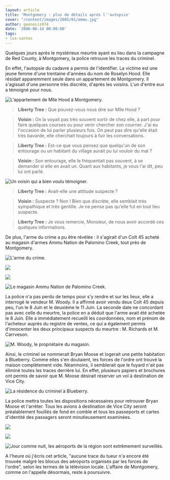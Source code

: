```yaml
---
layout: article
title: 'Montgomery : plus de détails après l''autopsie'
cover: "/content/images/2005/01/ammu.jpg"
author: geonosis974
date: '2006-06-14 00:00:00'
tags:
- los-santos
---
```


Quelques jours après le mystérieux&nbsp;meurtre ayant eu lieu dans la campagne de Red County, à Montgomery, la police retrouve les traces du criminel.

En effet, l'autopsie du cadavre a permis de l'identifier. La victime est une jeune femme d'une trentaine d'années du nom de Roselyn Hood. Elle résidait apparemment seule dans un appartement de Montgomery.&nbsp;Il s'agissait d'une personne très discrète, d'après les voisins. L'un d'entre eux a témoigné pour nous.

![L'appartement de Mlle Hood à Montgomery.](  /content/images/2005/01/aprt.jpg)

> **Liberty Tree :** Que pouvez-vous nous dire sur Mlle Hood ?

> **Voisin :** On la voyait pas très souvent sortir de chez elle, à part pour faire quelques courses ou pour venir chercher son courrier. J'ai eu l'occasion de lui parler plusieurs fois. On peut pas dire qu'elle était très bavarde, elle cherchait toujours à fuir les conversations.

> **Liberty Tree :** Est-ce que vous pensez que quelqu'un de son entourage ou un habitant du village aurait pu lui vouloir du mal ?

> **Voisin :** Son entourage, elle le fréquentait pas souvent, à se demander si elle en avait un. Quant aux habitants, je vous l'ai dit, peu lui ont parlé.

![Un voisin qui a bien voulu témoigner.](  /content/images/2005/01/voisin.jpg)

> **Liberty Tree :** Avait-elle une attitude suspecte ?

> **Voisin :** Suspecte ? Non ! Bien que discrète, elle semblait très sympathique et très gentille. Je ne pense pas qu'elle fut en tout lieu suspecte.

> **Liberty Tree :** Je vous remercie, Monsieur, de nous avoir accordé ces quelques informations.

De plus, l'arme du crime a pu être révélée : il s'agirait d'un Colt 45 acheté au magasin d'armes Ammu Nation de Palomino Creek, tout près de Montgomery.

![L'arme du crime.](  /content/images/2005/01/colt45.jpg)

![](  /content/images/2005/01/ammu.jpg)

![](  /content/images/2005/01/ammu2.jpg)

![Le magasin Ammu Nation de Palomino Creek.](  /content/images/2005/01/ammu3.jpg)

La police n'a pas perdu de temps pour s'y rendre et sur les lieux, elle a interrogé le vendeur M. Woody. Il a affirmé avoir vendu deux Colt 45 depuis peu, l'un le 8 Juin et le deuxième le 11 Juin. La seconde date ne concordant pas avec celle du meurtre, la police en a déduit que l'arme avait été achetée le 8 Juin. Elle a immédiatement recueilli les coordonnées, nom et prénom&nbsp;de l'acheteur auprès du registre de ventes, ce qui a également permis d'innocenter les deux principaux suspects du meurtre : M. Richards et M. Carrveson.

![M. Woody, le propriétaire du magasin.](  /content/images/2005/01/woody.jpg)

Ainsi, le criminel se&nbsp;nommerait Bryan Moose et logerait une petite habitation à Blueberry. Comme elles s'en doutaient, les forces de l'ordre ont trouvé la maison complètement vide. Néanmoins, il semblerait que le fuyard n'ait pas éliminé toutes les traces derrière lui. En effet, plusieurs papiers et brochures ont permis de savoir que M. Moose désirait réserver un&nbsp;vol à destination de Vice City.

![La résidence du criminel à Blueberry.](  /content/images/2005/01/prop2.jpg)

La police mettra toutes les dispositions nécessaires pour retrouver Bryan Moose et l'arrêter. Tous les avions à destination de Vice City seront préalablement fouillés de fond en comble et tous les passeports et cartes d'identité des passagers seront minutieusement examinées.

![](  /content/images/2005/01/aero1.jpg)

![](  /content/images/2005/01/aero2.jpg)

![Jour comme nuit, les aéroports de la région sont extrêmement surveillés.](  /content/images/2005/01/surv1.jpg)

A l'heure où j'écris cet article, "aucune trace&nbsp;du tueur n'a encore été trouvée malgré les blocus des aéroports organisés par les forces de l'ordre", selon les termes de la télévision locale. L'affaire de Montgomery, comme on l'appelle désormais, reste à poursuivre.

<!--kg-card-end: markdown-->

